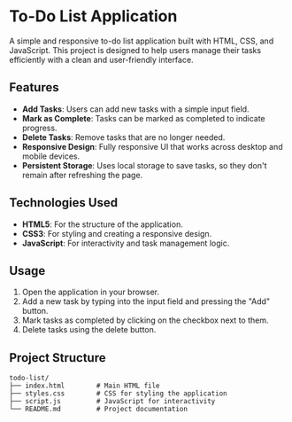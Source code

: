 # To-Do List Application

A simple and responsive to-do list application built with HTML, CSS, and JavaScript. This project is designed to help users manage their tasks efficiently with a clean and user-friendly interface.

## Features

- **Add Tasks**: Users can add new tasks with a simple input field.
- **Mark as Complete**: Tasks can be marked as completed to indicate progress.
- **Delete Tasks**: Remove tasks that are no longer needed.
- **Responsive Design**: Fully responsive UI that works across desktop and mobile devices.
- **Persistent Storage**: Uses local storage to save tasks, so they don't remain after refreshing the page.


## Technologies Used

- **HTML5**: For the structure of the application.
- **CSS3**: For styling and creating a responsive design.
- **JavaScript**: For interactivity and task management logic.

## Usage

1. Open the application in your browser.
2. Add a new task by typing into the input field and pressing the "Add" button.
3. Mark tasks as completed by clicking on the checkbox next to them.
4. Delete tasks using the delete button.

## Project Structure

```
todo-list/
├── index.html        # Main HTML file
├── styles.css        # CSS for styling the application
├── script.js         # JavaScript for interactivity
└── README.md         # Project documentation
```
